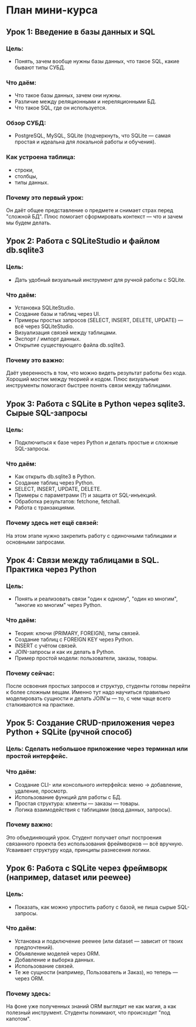 # План мини-курса

## Урок 1: **Введение в базы данных и SQL**

### **Цель**:

- Понять, зачем вообще нужны базы данных, что такое SQL, какие бывают типы СУБД.

### **Что даём**:

- Что такое базы данных, зачем они нужны.
- Различие между реляционными и нереляционными БД.
- Что такое SQL, где он используется.

### **Обзор СУБД**:

- PostgreSQL, MySQL, SQLite (подчеркнуть, что SQLite — самая простая и идеальна для локальной работы и обучения).

### **Как устроена таблица**:

- строки,
- столбцы,
- типы данных.

### **Почему это первый урок**:

Он даёт общее представление о предмете и снимает страх перед "сложной БД". Плюс помогает сформировать контекст — что и зачем мы будем делать.

## Урок 2: **Работа с SQLiteStudio и файлом db.sqlite3**

### **Цель**:

- Дать удобный визуальный инструмент для ручной работы с SQLite.

### **Что даём**:

- Установка SQLiteStudio.
- Создание базы и таблиц через UI.
- Примеры простых запросов (SELECT, INSERT, DELETE, UPDATE) — всё через SQLiteStudio.
- Визуализация связей между таблицами.
- Экспорт / импорт данных.
- Открытие существующего файла db.sqlite3.

### **Почему это важно**:

Даёт уверенность в том, что можно видеть результат работы без кода. Хороший мостик между теорией и кодом. Плюс визуальные инструменты помогают быстрее понять связи между таблицами.

## Урок 3: **Работа с SQLite в Python через sqlite3. Сырые SQL-запросы**

### **Цель**:

- Подключиться к базе через Python и делать простые и сложные SQL-запросы.

### **Что даём**:

- Как открыть db.sqlite3 в Python.
- Создание таблиц через Python.
- SELECT, INSERT, UPDATE, DELETE.
- Примеры с параметрами (?) и защита от SQL-инъекций.
- Обработка результатов: fetchone, fetchall.
- Работа с транзакциями.

### **Почему здесь нет ещё связей**:

На этом этапе нужно закрепить работу с одиночными таблицами и основными запросами.

## Урок 4: **Связи между таблицами в SQL. Практика через Python**

### **Цель**:

- Понять и реализовать связи "один к одному", "один ко многим", "многие ко многим" через Python.

### **Что даём**:

- Теория: ключи (PRIMARY, FOREIGN), типы связей.
- Создание таблиц с FOREIGN KEY через Python.
- INSERT с учётом связей.
- JOIN-запросы и как их делать в Python.
- Пример простой модели: пользователи, заказы, товары.

### **Почему сейчас**:

После освоения простых запросов и структур, студенты готовы перейти к более сложным вещам. Именно тут надо научиться правильно моделировать сущности и делать JOIN'ы — то, с чем чаще всего сталкиваются на практике.

## Урок 5: **Создание CRUD-приложения через Python + SQLite (ручной способ)**

### **Цель**: Сделать небольшое приложение через терминал или простой интерфейс.

### **Что даём**:

- Создание CLI- или консольного интерфейса: меню → добавление, удаление, просмотр.
- Использование функций для работы с БД.
- Простая структура: клиенты — заказы — товары.
- Логика взаимодействия с таблицами (ввод данных, запросы).

### **Почему важно**:

Это объединяющий урок. Студент получает опыт построения связанного проекта без использования фреймворков — всё вручную. Усваивает структуру кода, принципы разнесения логики.

## Урок 6: **Работа с SQLite через фреймворк (например, dataset или peewee)**

### **Цель**:

- Показать, как можно упростить работу с базой, не пиша сырые SQL-запросы.

### **Что даём**:

- Установка и подключение peewee (или dataset — зависит от твоих предпочтений).
- Объявление моделей через ORM.
- Добавление и выборка данных.
- Использование связей.
- Те же сущности (например, Пользователь и Заказ), но теперь — через ORM.

### **Почему здесь**:

На фоне уже полученных знаний ORM выглядит не как магия, а как полезный инструмент. Студенты понимают, что происходит "под капотом".
